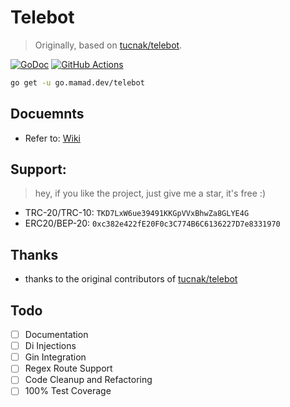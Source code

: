 # Telebot

> Originally, based on [tucnak/telebot](https://github.com/tucnak/telebot).

[![GoDoc](https://godoc.org/go.mamad.dev/telebot?status.svg)](https://godoc.org/go.mamad.dev/telebot)
[![GitHub Actions](https://github.com/reloadlife/telebot/actions/workflows/go.yml/badge.svg)](https://github.com/reloadlife/telebot/actions)

```bash
go get -u go.mamad.dev/telebot
```

## Docuemnts

- Refer to:  [Wiki](https://github.com/reloadlife/telebot/wiki)

## Support:

> hey, if you like the project, just give me a star, it's free :)


- TRC-20/TRC-10: `TKD7LxW6ue39491KKGpVVxBhwZa8GLYE4G`
- ERC20/BEP-20: `0xc382e422fE20F0c3C774B6C6136227D7e8331970`

## Thanks

- thanks to the original contributors of [tucnak/telebot](https://github.com/tucnak/telebot)

## Todo

- [ ] Documentation
- [ ] Di Injections
- [ ] Gin Integration
- [ ] Regex Route Support
- [ ] Code Cleanup and Refactoring
- [ ] 100% Test Coverage